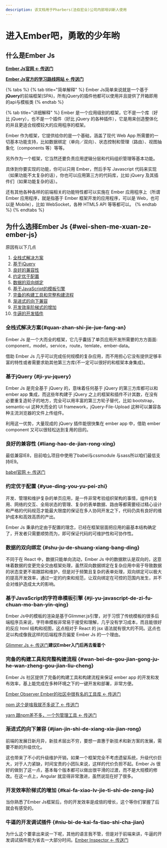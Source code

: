 ```yaml
---
description: 该文档用于Pharbers(法伯宏业)公司内部培训新人使用
---
```


# 进入Ember吧，勇敢的少年哟

## 什么是Ember Js

[**Ember Js官网 &lt;- 传送门**](https://www.emberjs.com/)

[**Ember Js官方的学习路线网站 &lt;- 传送门**](https://emberjs.com/learn/)

{% tabs %}
{% tab title="简单解释" %}
Ember Js简单来说就是一个基于**jQuery**的前端框架\(SPA\)，所有jQuery的插件他都可以使用并且提供了开箱即用的api与模板类
{% endtab %}

{% tab title="详细解释" %}
Ember 是一个应用级别的框架，它不是一个库（好比 jQuery），也不是一个插件（好比 jQuery 的各种插件），它是用来创造整体化的并且更适合规模较大的应用程序的框架。

Ember 作为框架，它提供给你的是一个基础，涵盖了现代 Web App 所需要的一切基本功能支持，比如数据绑定（单向／双向）、状态控制和管理（路由）、视图抽象化（components 等）等等。

另外作为一个框架，它当然还要负责应用逻辑分层和代码组织管理等基本功能。

具体到你要实现的功能，你可以只用 Ember，然后手写 Javascript 代码来实现（如果功能不太复杂的话），你也可以应用第三方的代码库，比如 jQuery 及其插件们（如果功能复杂的话）。

还有其他各种各样的前端相关的功能特性都可以实施在 Ember 应用程序上（所谓 Ember 应用程序，就是指基于 Ember 框架开发的应用程序，可以是 Web，也可以是 Mobile），比如 WebSocket，各种 HTML5 API 等等都可以。
{% endtab %}
{% endtabs %}

## 为什么选择Ember Js {#wei-shen-me-xuan-ze-ember-js}

原因有以下几点

1. [全栈式解决方案​​](ember-js-qian-duan-kuang-jia-gong-si-nei-bu-pei-xun.md#quan-zhan-shi-jie-jue-fang-an)
2. ​[基于jQuery](ember-js-qian-duan-kuang-jia-gong-si-nei-bu-pei-xun.md#ji-yu-jquery)​
3. [​良好的兼容性​](ember-js-qian-duan-kuang-jia-gong-si-nei-bu-pei-xun.md#liang-hao-de-jian-rong-xing)
4. ​[约定优于配置​](ember-js-qian-duan-kuang-jia-gong-si-nei-bu-pei-xun.md#yue-ding-you-yu-pei-zhi)
5. [​数据的双向绑定​](ember-js-qian-duan-kuang-jia-gong-si-nei-bu-pei-xun.md#shu-ju-de-shuang-xiang-bang-ding)
6. [​基于JavaScript的模板引擎​](ember-js-qian-duan-kuang-jia-gong-si-nei-bu-pei-xun.md#ji-yu-javascript-de-zi-fu-chuan-mo-ban-yin-qing)
7. ​[完备的构建工具和完整构建流程​](ember-js-qian-duan-kuang-jia-gong-si-nei-bu-pei-xun.md#wan-bei-de-gou-jian-gong-ju-he-wan-zheng-gou-jian-liu-cheng)
8. ​[渐进式的向下兼容​](ember-js-qian-duan-kuang-jia-gong-si-nei-bu-pei-xun.md#jian-jin-shi-de-xiang-xia-jian-rong)
9. ​[开发效率阶梯式的增加​](ember-js-qian-duan-kuang-jia-gong-si-nei-bu-pei-xun.md#kai-fa-xiao-lv-jie-ti-shi-de-zeng-jia)
10. ​[牛逼的开发插件​](ember-js-qian-duan-kuang-jia-gong-si-nei-bu-pei-xun.md#niu-bi-de-kai-fa-tiao-shi-cha-jian)

### 全栈式解决方案​ {#quan-zhan-shi-jie-jue-fang-an}

Ember Js 是一个大而全的框架，它几乎囊括了单页应用开发所需要的方方面面: component，model，service，route，temlate，ember-data。

借助 Ember Js 几乎可以完成任何规模的复杂应用，而不用担心它没有提供足够丰富的特性或者需要求助其他第三方库\(不一定可以很好的和框架本身集成\)。

### 基于jQuery {#ji-yu-jquery}

Ember Js 是完全基于 jQuery 的，意味着任何基于 jQuery 的第三方库都可以和 ember app 集成，而这些年构建于 jQuery 之上的框架和插件不计其数，在没有必要重复造轮子的地方，完全可以用丰富的第三方轮子替代，比如 bootstrap，semantic-ui 这种大而全的 UI framework，jQuery-File-Upload 这种可以兼容各种主流浏览器的文件上传组件。

利用这一优势，大量现成的 jQuery 插件能很快集在 ember app 中，借助 ember component 又可以很轻松达到复用的目的。

### 良好的兼容性 {#liang-hao-de-jian-rong-xing}

最低兼容IE8，目前咱么项目中使用了babel与cssmodule 与sass所以咱们最低支持IE9。

​[babel官网 &lt;- 传送门](https://babeljs.io/)​

### **约定优于配置** {#yue-ding-you-yu-pei-zhi}

开发、管理和维护复杂的单页应用，是一件非常考验组织架构的事情，组件的复用、网络的交互、全局状态的管理、复杂的表单数据、路由等都需要经过精心设计和严格的代码规范才能最大限度的保证在多人协同开发之下，代码仍具有良好的维护成本和高效高质的产出。

Ember Js 秉承约定由于配置的理念，已经在框架层面把应用的最基本结构确定了，开发者只需要顺势而为，即可保证代码的可维护性和可协作性。

### **数据的双向绑定** {#shu-ju-de-shuang-xiang-bang-ding}

不同于在 React 中，数据只能单向流动，Ember Js 中的数据默认是双向的，这意味着数据的变更完全交由框架处理，虽然双向数据绑定在复杂应用中易于导致数据的状态变更不易跟踪和维护，但是对于频繁且复杂的表单处理，双向绑定可以极大的提高开发效率，通过一定的约束和规范，让双向绑定在可控的范围内发生，并不会对维护造成太大的影响。

### 基于JavaScript的字符串模板引擎 {#ji-yu-javascript-de-zi-fu-chuan-mo-ban-yin-qing}

Ember Js中的模板的渲染是基于Glimmer.js引擎，对于习惯了传统模板的很多后端程序员来说，字符串模板非常易于接受和理解，几乎没有学习成本，而且能很好的反应 html 结构和视图，这点相对于 React 的 jsx 语法就有很大的不同。这点也足以构成像我这样的后端程序员偏爱 Ember Js 的一个理由。

​[Glimmer Js &lt;- 传送门](https://glimmerjs.com/)​ **建议Ember入门后再去看着个**

### 完备的构建工具和完整构建流程 {#wan-bei-de-gou-jian-gong-ju-he-wan-zheng-gou-jian-liu-cheng}

Ember Js 社区提供了完备的构建工具和构建流程来保证 ember app 的开发和发布效率，基上能完成在多种环境之下的一键开发和部署，非常方便。

​[Ember Observer Ember的社区中很有名的工具库 &lt;- 传送门](https://emberobserver.com/)​

​[npm 这个是啥我就不多说了 &lt;- 传送门](https://www.npmjs.com/)​

[yarn 跟npm差不多，一个包管理工具 &lt;- 传送门](https://yarnpkg.com/lang/en/)

### 渐进式的向下兼容 {#jian-jin-shi-de-xiang-xia-jian-rong}

前端的发展日新月异，新技术层出不穷，要想一直惠于新技术和新方案的发展，需要不断的升级优化。

这也带来了不小的升级维护开销，如果一个框架完全不考虑遗留系统，升级代价巨大，对于人力紧缺，时间宝贵的小团队来说，这样的代价负担不起。Ember Js 很好的做到了这一点，基本每个版本都可以做出很平滑的过渡，而不是大规模的修改。在这一点上，Angular 就显得非常激进，虽然说现在好了很多。

### 开发效率阶梯式的增加 {#kai-fa-xiao-lv-jie-ti-shi-de-zeng-jia}

当你熟悉了Ember Js框架后，你的开发效率是成倍的增长，这个等你们掌握了后就会有感受的。

### 牛逼的开发调试插件 {#niu-bi-de-kai-fa-tiao-shi-cha-jian}

为什么这个要拿出来说一下呢，其他的语言我不管，但是对于前端来讲，牛逼的开发调试插件能为省去一大部分时间。[Ember Inspector &lt;- 传送门](https://chrome.google.com/webstore/detail/ember-inspector/bmdblncegkenkacieihfhpjfppoconhi)​

